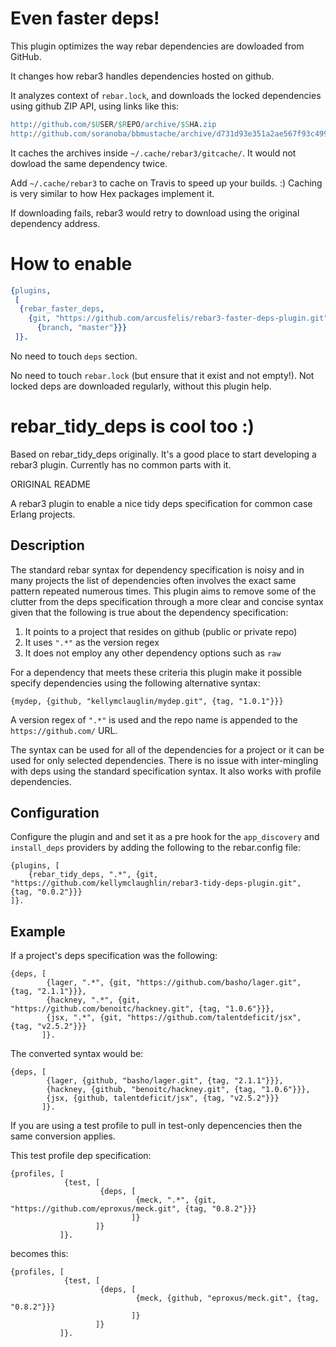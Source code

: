# Even faster deps!

This plugin optimizes the way rebar dependencies are dowloaded from GitHub.

It changes how rebar3 handles dependencies hosted on github.

It analyzes context of `rebar.lock`, and downloads the locked dependencies
using github ZIP API, using links like this:

```erlang
http://github.com/$USER/$REPO/archive/$SHA.zip
http://github.com/soranoba/bbmustache/archive/d731d93e351a2ae567f93c4991c3f421626fab5c.zip
```

It caches the archives inside `~/.cache/rebar3/gitcache/`. It would not dowload
the same dependency twice.

Add `~/.cache/rebar3` to cache on Travis to speed up your builds. :)
Caching is very similar to how Hex packages implement it.

If downloading fails, rebar3 would retry to download using the original dependency
address.

# How to enable

```erlang
{plugins,
 [
  {rebar_faster_deps,
    {git, "https://github.com/arcusfelis/rebar3-faster-deps-plugin.git",
      {branch, "master"}}}
 ]}.
```

No need to touch `deps` section.

No need to touch `rebar.lock` (but ensure that it exist and not empty!).
Not locked deps are downloaded regularly, without this plugin help.

# rebar_tidy_deps is cool too :)

Based on rebar_tidy_deps originally.
It's a good place to start developing a rebar3 plugin.
Currently has no common parts with it.














ORIGINAL README

A rebar3 plugin to enable a nice tidy deps specification for common case
Erlang projects.

## Description

The standard rebar syntax for dependency specification is noisy and in
many projects the list of dependencies often involves the exact same
pattern repeated numerous times. This plugin aims to remove some of
the clutter from the deps specification through a more clear and
concise syntax given that the following is true about the dependency
specification:

1. It points to a project that resides on github (public or private repo)
1. It uses `".*"` as the version regex
1. It does not employ any other dependency options such as `raw`

For a dependency that meets these criteria this plugin make it
possible specify dependencies using the following alternative syntax:

```
{mydep, {github, "kellymclauglin/mydep.git", {tag, "1.0.1"}}}
```

A version regex of `".*"` is used and the repo name is appended to the
`https://github.com/` URL.

The syntax can be used for all of the dependencies for a project or it
can be used for only selected dependencies. There is no issue with
inter-mingling with deps using the standard specification syntax. It
also works with profile dependencies.

## Configuration

Configure the plugin and and set it as a pre hook for the
`app_discovery` and `install_deps` providers by adding the following
to the rebar.config file:

```
{plugins, [
    {rebar_tidy_deps, ".*", {git, "https://github.com/kellymclaughlin/rebar3-tidy-deps-plugin.git", {tag, "0.0.2"}}}
]}.
```

## Example

If a project's deps specification was the following:

```
{deps, [
        {lager, ".*", {git, "https://github.com/basho/lager.git", {tag, "2.1.1"}}},
        {hackney, ".*", {git, "https://github.com/benoitc/hackney.git", {tag, "1.0.6"}}},
        {jsx, ".*", {git, "https://github.com/talentdeficit/jsx", {tag, "v2.5.2"}}}
       ]}.
```

The converted syntax would be:

```
{deps, [
        {lager, {github, "basho/lager.git", {tag, "2.1.1"}}},
        {hackney, {github, "benoitc/hackney.git", {tag, "1.0.6"}}},
        {jsx, {github, talentdeficit/jsx", {tag, "v2.5.2"}}}
       ]}.
```

If you are using a test profile to pull in test-only depencencies then
the same conversion applies.

This test profile dep specification:

```
{profiles, [
            {test, [
                    {deps, [
                            {meck, ".*", {git, "https://github.com/eproxus/meck.git", {tag, "0.8.2"}}}
                           ]}
                   ]}
           ]}.
```

becomes this:

```
{profiles, [
            {test, [
                    {deps, [
                            {meck, {github, "eproxus/meck.git", {tag, "0.8.2"}}}
                           ]}
                   ]}
           ]}.
```
